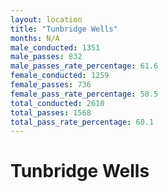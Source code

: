 ```yaml
---
layout: location
title: "Tunbridge Wells"
months: N/A
male_conducted: 1351
male_passes: 832
male_passes_rate_percentage: 61.6
female_conducted: 1259
female_passes: 736
female_pass_rate_percentage: 58.5
total_conducted: 2610
total_passes: 1568
total_pass_rate_percentage: 60.1
---
```


# Tunbridge Wells
